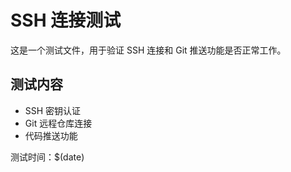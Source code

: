 # SSH 连接测试

这是一个测试文件，用于验证 SSH 连接和 Git 推送功能是否正常工作。

## 测试内容
- SSH 密钥认证
- Git 远程仓库连接
- 代码推送功能

测试时间：$(date) 